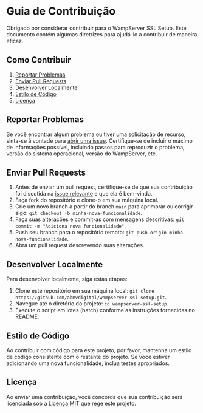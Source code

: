 # Guia de Contribuição

Obrigado por considerar contribuir para o WampServer SSL Setup. Este documento contém algumas diretrizes para ajudá-lo a contribuir de maneira eficaz.

## Como Contribuir

1. [Reportar Problemas](#reportar-problemas)
2. [Enviar Pull Requests](#enviar-pull-requests)
3. [Desenvolver Localmente](#desenvolver-localmente)
4. [Estilo de Código](#estilo-de-código)
5. [Licença](#licença)

## Reportar Problemas

Se você encontrar algum problema ou tiver uma solicitação de recurso, sinta-se à vontade para [abrir uma issue](../../issues). Certifique-se de incluir o máximo de informações possível, incluindo passos para reproduzir o problema, versão do sistema operacional, versão do WampServer, etc.

## Enviar Pull Requests

1. Antes de enviar um pull request, certifique-se de que sua contribuição foi discutida na [issue relevante](../../issues) e que ela é bem-vinda.
2. Faça fork do repositório e clone-o em sua máquina local.
3. Crie um novo branch a partir do branch `main` para aprimorar ou corrigir algo: `git checkout -b minha-nova-funcionalidade`.
4. Faça suas alterações e commit-as com mensagens descritivas: `git commit -m "Adiciona nova funcionalidade"`.
5. Push seu branch para o repositório remoto: `git push origin minha-nova-funcionalidade`.
6. Abra um pull request descrevendo suas alterações.

## Desenvolver Localmente

Para desenvolver localmente, siga estas etapas:

1. Clone este repositório em sua máquina local: `git clone https://github.com/abmvdigital/wampserver-ssl-setup.git`.
2. Navegue até o diretório do projeto: `cd wampserver-ssl-setup`.
3. Execute o script em lotes (batch) conforme as instruções fornecidas no [README](README.md).

## Estilo de Código

Ao contribuir com código para este projeto, por favor, mantenha um estilo de código consistente com o restante do projeto. Se você estiver adicionando uma nova funcionalidade, inclua testes apropriados.

## Licença

Ao enviar uma contribuição, você concorda que sua contribuição será licenciada sob a [Licença MIT](LICENSE) que rege este projeto.

